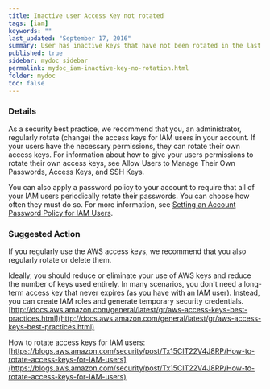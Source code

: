 ```yaml
---
title: Inactive user Access Key not rotated
tags: [iam]
keywords: ""
last_updated: "September 17, 2016"
summary: User has inactive keys that have not been rotated in the last 90 days.
published: true
sidebar: mydoc_sidebar
permalink: mydoc_iam-inactive-key-no-rotation.html
folder: mydoc
toc: false
---
```


### Details  
As a security best practice, we recommend that you, an administrator, regularly rotate (change) the access keys for IAM users in your account. If your users have the necessary permissions, they can rotate their own access keys. For information about how to give your users permissions to rotate their own access keys, see Allow Users to Manage Their Own Passwords, Access Keys, and SSH Keys.

You can also apply a password policy to your account to require that all of your IAM users periodically rotate their passwords. You can choose how often they must do so. For more information, see [Setting an Account Password Policy for IAM Users](http://docs.aws.amazon.com/IAM/latest/UserGuide/id_credentials_passwords_account-policy.html).

### Suggested Action  
If you regularly use the AWS access keys, we recommend that you also regularly rotate or delete them.  

Ideally, you should reduce or eliminate your use of AWS keys and reduce the number of keys used entirely. In many scenarios, you don't need a long-term access key that never expires (as you have with an IAM user). Instead, you can create IAM roles and generate temporary security credentials.  
[http://docs.aws.amazon.com/general/latest/gr/aws-access-keys-best-practices.html](http://docs.aws.amazon.com/general/latest/gr/aws-access-keys-best-practices.html)

How to rotate access keys for IAM users:  
[https://blogs.aws.amazon.com/security/post/Tx15CIT22V4J8RP/How-to-rotate-access-keys-for-IAM-users](https://blogs.aws.amazon.com/security/post/Tx15CIT22V4J8RP/How-to-rotate-access-keys-for-IAM-users)
